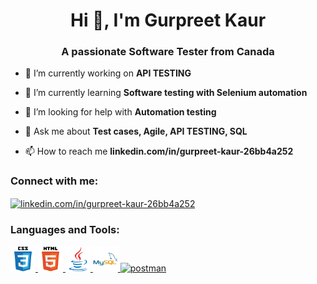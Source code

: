 <h1 align="center">Hi 👋, I'm Gurpreet Kaur</h1>
<h3 align="center">A passionate Software Tester from Canada</h3>

- 🔭 I’m currently working on **API TESTING**

- 🌱 I’m currently learning **Software testing with Selenium automation**

- 🤝 I’m looking for help with **Automation testing**

- 💬 Ask me about **Test cases, Agile, API TESTING, SQL**

- 📫 How to reach me **linkedin.com/in/gurpreet-kaur-26bb4a252**

<h3 align="left">Connect with me:</h3>
<p align="left">
<a href="https://linkedin.com/in/linkedin.com/in/gurpreet-kaur-26bb4a252" target="blank"><img align="center" src="https://raw.githubusercontent.com/rahuldkjain/github-profile-readme-generator/master/src/images/icons/Social/linked-in-alt.svg" alt="linkedin.com/in/gurpreet-kaur-26bb4a252" height="30" width="40" /></a>
</p>

<h3 align="left">Languages and Tools:</h3>
<p align="left"> <a href="https://www.w3schools.com/css/" target="_blank" rel="noreferrer"> <img src="https://raw.githubusercontent.com/devicons/devicon/master/icons/css3/css3-original-wordmark.svg" alt="css3" width="40" height="40"/> </a> <a href="https://www.w3.org/html/" target="_blank" rel="noreferrer"> <img src="https://raw.githubusercontent.com/devicons/devicon/master/icons/html5/html5-original-wordmark.svg" alt="html5" width="40" height="40"/> </a> <a href="https://www.java.com" target="_blank" rel="noreferrer"> <img src="https://raw.githubusercontent.com/devicons/devicon/master/icons/java/java-original.svg" alt="java" width="40" height="40"/> </a> <a href="https://www.mysql.com/" target="_blank" rel="noreferrer"> <img src="https://raw.githubusercontent.com/devicons/devicon/master/icons/mysql/mysql-original-wordmark.svg" alt="mysql" width="40" height="40"/> </a> <a href="https://postman.com" target="_blank" rel="noreferrer"> <img src="https://www.vectorlogo.zone/logos/getpostman/getpostman-icon.svg" alt="postman" width="40" height="40"/> </a> </p>

